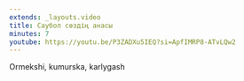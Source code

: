 ```yaml
---
extends: _layouts.video
title: Саубол сөздің анасы
minutes: 7
youtube: https://youtu.be/P3ZADXu5IEQ?si=ApfIMRP8-ATvLQw2
---
```

Ormekshi, kumurska, karlygash
